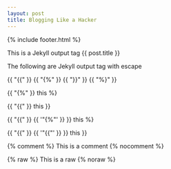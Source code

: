 ```yaml
---
layout: post
title: Blogging Like a Hacker
---
```


{% include footer.html %}

This is a Jekyll output tag {{ post.title }}

The following are Jekyll output tag with escape

{{ "{{" }} {{ "{%" }} {{ "}}" }} {{ "%}" }}

{{ "{%" }} this %}

{{ "{{" }} this }}

{{ "{{" }} {{ '"{%"' }} }} this %}

{{ "{{" }} {{ '"{{"' }} }} this }}

{% comment %}
This is a comment
{% nocomment %}

{% raw %}
This is a raw
{% noraw %}
